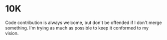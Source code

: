 10K
===

Code contribution is always welcome, but don't be offended if I don't merge something. I'm trying as much as possible to keep it conformed to my vision.